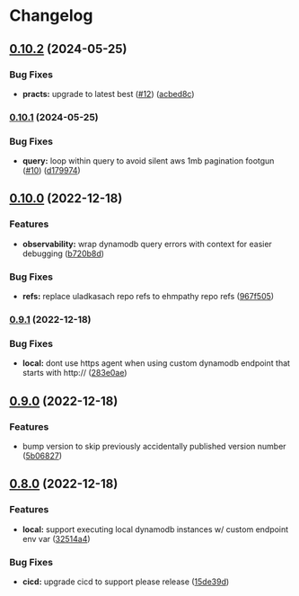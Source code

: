 # Changelog

## [0.10.2](https://github.com/ehmpathy/simple-dynamodb-client/compare/v0.10.1...v0.10.2) (2024-05-25)


### Bug Fixes

* **practs:** upgrade to latest best ([#12](https://github.com/ehmpathy/simple-dynamodb-client/issues/12)) ([acbed8c](https://github.com/ehmpathy/simple-dynamodb-client/commit/acbed8c0426418cf9024bb066a14944dbdf537f8))

### [0.10.1](https://www.github.com/ehmpathy/simple-dynamodb-client/compare/v0.10.0...v0.10.1) (2024-05-25)


### Bug Fixes

* **query:** loop within query to avoid silent aws 1mb pagination footgun ([#10](https://www.github.com/ehmpathy/simple-dynamodb-client/issues/10)) ([d179974](https://www.github.com/ehmpathy/simple-dynamodb-client/commit/d17997436891912559f0f41e98c344c874992770))

## [0.10.0](https://www.github.com/ehmpathy/simple-dynamodb-client/compare/v0.9.1...v0.10.0) (2022-12-18)


### Features

* **observability:** wrap dynamodb query errors with context for easier debugging ([b720b8d](https://www.github.com/ehmpathy/simple-dynamodb-client/commit/b720b8d198823c5b6537d76275b5ba94e6de65ec))


### Bug Fixes

* **refs:** replace uladkasach repo refs to ehmpathy repo refs ([967f505](https://www.github.com/ehmpathy/simple-dynamodb-client/commit/967f50589f8b2c432c445df73608da91bb81174e))

### [0.9.1](https://www.github.com/ehmpathy/simple-dynamodb-client/compare/v0.9.0...v0.9.1) (2022-12-18)


### Bug Fixes

* **local:** dont use https agent when using custom dynamodb endpoint that starts with http:// ([283e0ae](https://www.github.com/ehmpathy/simple-dynamodb-client/commit/283e0ae2e7d9bdec9470fd044697a4ebcf382eaf))

## [0.9.0](https://www.github.com/ehmpathy/simple-dynamodb-client/compare/v0.8.0...v0.9.0) (2022-12-18)


### Features

* bump version to skip previously accidentally published version number ([5b06827](https://www.github.com/ehmpathy/simple-dynamodb-client/commit/5b06827e0199078d89b2f70f43b378b61a824a76))

## [0.8.0](https://www.github.com/ehmpathy/simple-dynamodb-client/compare/v0.7.1...v0.8.0) (2022-12-18)


### Features

* **local:** support executing local dynamodb instances w/ custom endpoint env var ([32514a4](https://www.github.com/ehmpathy/simple-dynamodb-client/commit/32514a48168a0e027793e3e6a65cb76457223944))


### Bug Fixes

* **cicd:** upgrade cicd to support please release ([15de39d](https://www.github.com/ehmpathy/simple-dynamodb-client/commit/15de39d2bdb9474d60f84fceb3b338ba4277e600))
